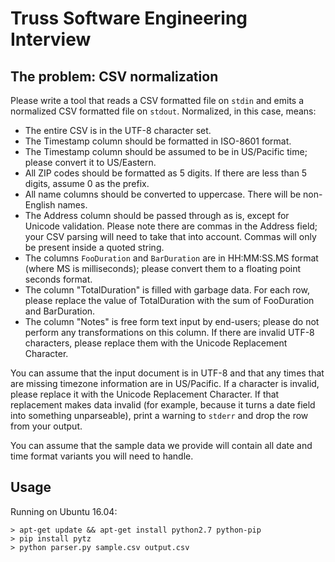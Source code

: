 # Truss Software Engineering Interview

## The problem: CSV normalization

Please write a tool that reads a CSV formatted file on `stdin` and
emits a normalized CSV formatted file on `stdout`. Normalized, in this
case, means:

* The entire CSV is in the UTF-8 character set.
* The Timestamp column should be formatted in ISO-8601 format.
* The Timestamp column should be assumed to be in US/Pacific time;
  please convert it to US/Eastern.
* All ZIP codes should be formatted as 5 digits. If there are less
  than 5 digits, assume 0 as the prefix.
* All name columns should be converted to uppercase. There will be
  non-English names.
* The Address column should be passed through as is, except for
  Unicode validation. Please note there are commas in the Address
  field; your CSV parsing will need to take that into account. Commas
  will only be present inside a quoted string.
* The columns `FooDuration` and `BarDuration` are in HH:MM:SS.MS
  format (where MS is milliseconds); please convert them to a floating
  point seconds format.
* The column "TotalDuration" is filled with garbage data. For each
  row, please replace the value of TotalDuration with the sum of
  FooDuration and BarDuration.
* The column "Notes" is free form text input by end-users; please do
  not perform any transformations on this column. If there are invalid
  UTF-8 characters, please replace them with the Unicode Replacement
  Character.

You can assume that the input document is in UTF-8 and that any times
that are missing timezone information are in US/Pacific. If a
character is invalid, please replace it with the Unicode Replacement
Character. If that replacement makes data invalid (for example,
because it turns a date field into something unparseable), print a
warning to `stderr` and drop the row from your output.

You can assume that the sample data we provide will contain all date
and time format variants you will need to handle.

## Usage

Running on Ubuntu 16.04:

```
> apt-get update && apt-get install python2.7 python-pip
> pip install pytz
> python parser.py sample.csv output.csv
```
